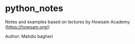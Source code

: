 # python_notes
Notes and examples based on lectures by Howsam Academy (https://howsam.org/)

Author: Mahdis bagheri 
